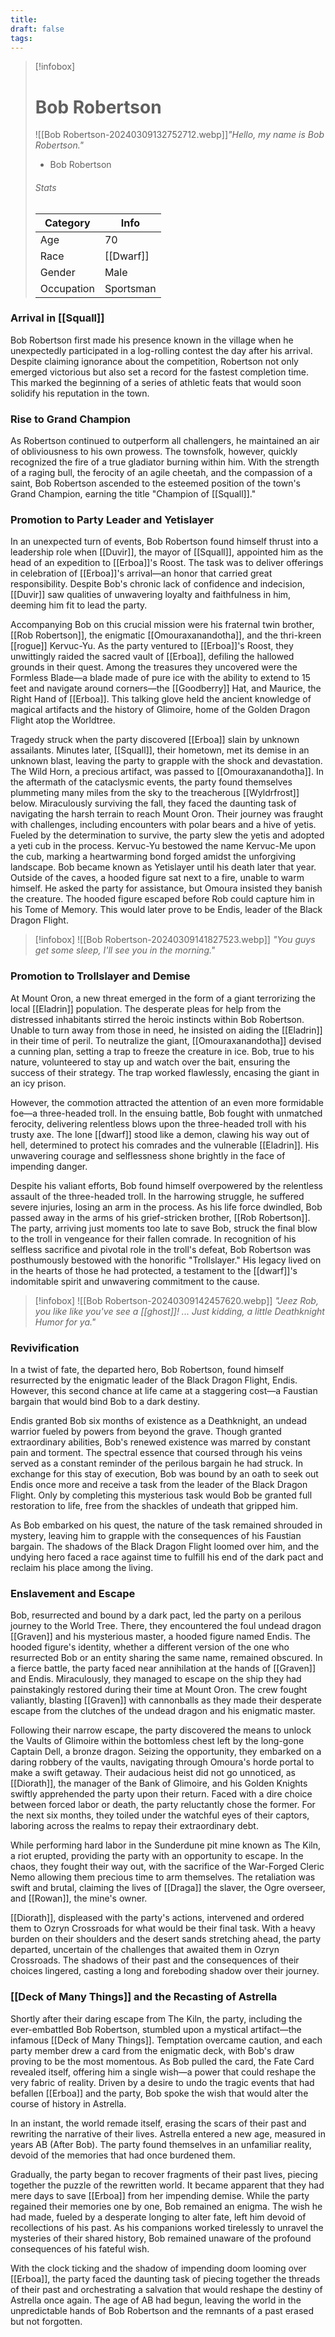 ```yaml
---
title: 
draft: false
tags:
---
```


> [!infobox]
> # Bob Robertson
>![[Bob Robertson-20240309132752712.webp]]*"Hello, my name is Bob Robertson."*
> - Bob Robertson
> ###### Stats
> | Category |  Info |
> | ---- | ---- |
> | Age | 70 |
> | Race | [[Dwarf]] |
> | Gender | Male |
> | Occupation | Sportsman |

### Arrival in [[Squall]]
Bob Robertson first made his presence known in the village when he unexpectedly participated in a log-rolling contest the day after his arrival. Despite claiming ignorance about the competition, Robertson not only emerged victorious but also set a record for the fastest completion time. This marked the beginning of a series of athletic feats that would soon solidify his reputation in the town.

### Rise to Grand Champion

As Robertson continued to outperform all challengers, he maintained an air of obliviousness to his own prowess. The townsfolk, however, quickly recognized the fire of a true gladiator burning within him. With the strength of a raging bull, the ferocity of an agile cheetah, and the compassion of a saint, Bob Robertson ascended to the esteemed position of the town's Grand Champion, earning the title "Champion of [[Squall]]."

### Promotion to Party Leader and Yetislayer
In an unexpected turn of events, Bob Robertson found himself thrust into a leadership role when [[Duvir]], the mayor of [[Squall]], appointed him as the head of an expedition to [[Erboa]]'s Roost. The task was to deliver offerings in celebration of [[Erboa]]'s arrival—an honor that carried great responsibility. Despite Bob's chronic lack of confidence and indecision, [[Duvir]] saw qualities of unwavering loyalty and faithfulness in him, deeming him fit to lead the party.

Accompanying Bob on this crucial mission were his fraternal twin brother, [[Rob Robertson]], the enigmatic [[Omouraxanandotha]], and the thri-kreen [[rogue]] Kervuc-Yu. As the party ventured to [[Erboa]]'s Roost, they unwittingly raided the sacred vault of [[Erboa]], defiling the hallowed grounds in their quest. Among the treasures they uncovered were the Formless Blade—a blade made of pure ice with the ability to extend to 15 feet and navigate around corners—the [[Goodberry]] Hat, and Maurice, the Right Hand of [[Erboa]]. This talking glove held the ancient knowledge of magical artifacts and the history of Glimoire, home of the Golden Dragon Flight atop the Worldtree.

Tragedy struck when the party discovered [[Erboa]] slain by unknown assailants. Minutes later, [[Squall]], their hometown, met its demise in an unknown blast, leaving the party to grapple with the shock and devastation. The Wild Horn, a precious artifact, was passed to [[Omouraxanandotha]]. In the aftermath of the cataclysmic events, the party found themselves plummeting many miles from the sky to the treacherous [[Wyldrfrost]] below. Miraculously surviving the fall, they faced the daunting task of navigating the harsh terrain to reach Mount Oron. Their journey was fraught with challenges, including encounters with polar bears and a hive of yetis. Fueled by the determination to survive, the party slew the yetis and adopted a yeti cub in the process. Kervuc-Yu bestowed the name Kervuc-Me upon the cub, marking a heartwarming bond forged amidst the unforgiving landscape. Bob became known as Yetislayer until his death later that year. Outside of the caves, a hooded figure sat next to a fire, unable to warm himself. He asked the party for assistance, but Omoura insisted they banish the creature. The hooded figure escaped before Rob could capture him in his Tome of Memory. This would later prove to be Endis, leader of the Black Dragon Flight.

> [!infobox]
>![[Bob Robertson-20240309141827523.webp]]
*"You guys get some sleep, I'll see you in the morning."*

### Promotion to Trollslayer and Demise
At Mount Oron, a new threat emerged in the form of a giant terrorizing the local [[Eladrin]] population. The desperate pleas for help from the distressed inhabitants stirred the heroic instincts within Bob Robertson. Unable to turn away from those in need, he insisted on aiding the [[Eladrin]] in their time of peril. To neutralize the giant, [[Omouraxanandotha]] devised a cunning plan, setting a trap to freeze the creature in ice. Bob, true to his nature, volunteered to stay up and watch over the bait, ensuring the success of their strategy. The trap worked flawlessly, encasing the giant in an icy prison.

However, the commotion attracted the attention of an even more formidable foe—a three-headed troll. In the ensuing battle, Bob fought with unmatched ferocity, delivering relentless blows upon the three-headed troll with his trusty axe. The lone [[dwarf]] stood like a demon, clawing his way out of hell, determined to protect his comrades and the vulnerable [[Eladrin]]. His unwavering courage and selflessness shone brightly in the face of impending danger.

Despite his valiant efforts, Bob found himself overpowered by the relentless assault of the three-headed troll. In the harrowing struggle, he suffered severe injuries, losing an arm in the process. As his life force dwindled, Bob passed away in the arms of his grief-stricken brother, [[Rob Robertson]]. The party, arriving just moments too late to save Bob, struck the final blow to the troll in vengeance for their fallen comrade. In recognition of his selfless sacrifice and pivotal role in the troll's defeat, Bob Robertson was posthumously bestowed with the honorific "Trollslayer." His legacy lived on in the hearts of those he had protected, a testament to the [[dwarf]]'s indomitable spirit and unwavering commitment to the cause.

> [!infobox]
![[Bob Robertson-20240309142457620.webp]]
*"Jeez Rob, you like like you've see a [[ghost]]!
...
Just kidding, a little Deathknight Humor for ya."*

### Revivification
In a twist of fate, the departed hero, Bob Robertson, found himself resurrected by the enigmatic leader of the Black Dragon Flight, Endis. However, this second chance at life came at a staggering cost—a Faustian bargain that would bind Bob to a dark destiny.

Endis granted Bob six months of existence as a Deathknight, an undead warrior fueled by powers from beyond the grave. Though granted extraordinary abilities, Bob's renewed existence was marred by constant pain and torment. The spectral essence that coursed through his veins served as a constant reminder of the perilous bargain he had struck. In exchange for this stay of execution, Bob was bound by an oath to seek out Endis once more and receive a task from the leader of the Black Dragon Flight. Only by completing this mysterious task would Bob be granted full restoration to life, free from the shackles of undeath that gripped him.

As Bob embarked on his quest, the nature of the task remained shrouded in mystery, leaving him to grapple with the consequences of his Faustian bargain. The shadows of the Black Dragon Flight loomed over him, and the undying hero faced a race against time to fulfill his end of the dark pact and reclaim his place among the living.

### Enslavement and Escape

Bob, resurrected and bound by a dark pact, led the party on a perilous journey to the World Tree. There, they encountered the foul undead dragon [[Graven]] and his mysterious master, a hooded figure named Endis. The hooded figure's identity, whether a different version of the one who resurrected Bob or an entity sharing the same name, remained obscured. In a fierce battle, the party faced near annihilation at the hands of [[Graven]] and Endis. Miraculously, they managed to escape on the ship they had painstakingly restored during their time at Mount Oron. The crew fought valiantly, blasting [[Graven]] with cannonballs as they made their desperate escape from the clutches of the undead dragon and his enigmatic master.

Following their narrow escape, the party discovered the means to unlock the Vaults of Glimoire within the bottomless chest left by the long-gone Captain Dell, a bronze dragon. Seizing the opportunity, they embarked on a daring robbery of the vaults, navigating through Omoura's horde portal to make a swift getaway. Their audacious heist did not go unnoticed, as [[Diorath]], the manager of the Bank of Glimoire, and his Golden Knights swiftly apprehended the party upon their return. Faced with a dire choice between forced labor or death, the party reluctantly chose the former. For the next six months, they toiled under the watchful eyes of their captors, laboring across the realms to repay their extraordinary debt.

While performing hard labor in the Sunderdune pit mine known as The Kiln, a riot erupted, providing the party with an opportunity to escape. In the chaos, they fought their way out, with the sacrifice of the War-Forged Cleric Nemo allowing them precious time to arm themselves. The retaliation was swift and brutal, claiming the lives of [[Draga]] the slaver, the Ogre overseer, and [[Rowan]], the mine's owner.

[[Diorath]], displeased with the party's actions, intervened and ordered them to Ozryn Crossroads for what would be their final task. With a heavy burden on their shoulders and the desert sands stretching ahead, the party departed, uncertain of the challenges that awaited them in Ozryn Crossroads. The shadows of their past and the consequences of their choices lingered, casting a long and foreboding shadow over their journey.

### [[Deck of Many Things]] and the Recasting of Astrella

Shortly after their daring escape from The Kiln, the party, including the ever-embattled Bob Robertson, stumbled upon a mystical artifact—the infamous [[Deck of Many Things]]. Temptation overcame caution, and each party member drew a card from the enigmatic deck, with Bob's draw proving to be the most momentous. As Bob pulled the card, the Fate Card revealed itself, offering him a single wish—a power that could reshape the very fabric of reality. Driven by a desire to undo the tragic events that had befallen [[Erboa]] and the party, Bob spoke the wish that would alter the course of history in Astrella.

In an instant, the world remade itself, erasing the scars of their past and rewriting the narrative of their lives. Astrella entered a new age, measured in years AB (After Bob). The party found themselves in an unfamiliar reality, devoid of the memories that had once burdened them.

Gradually, the party began to recover fragments of their past lives, piecing together the puzzle of the rewritten world. It became apparent that they had mere days to save [[Erboa]] from her impending demise. While the party regained their memories one by one, Bob remained an enigma. The wish he had made, fueled by a desperate longing to alter fate, left him devoid of recollections of his past. As his companions worked tirelessly to unravel the mysteries of their shared history, Bob remained unaware of the profound consequences of his fateful wish.

With the clock ticking and the shadow of impending doom looming over [[Erboa]], the party faced the daunting task of piecing together the threads of their past and orchestrating a salvation that would reshape the destiny of Astrella once again. The age of AB had begun, leaving the world in the unpredictable hands of Bob Robertson and the remnants of a past erased but not forgotten.